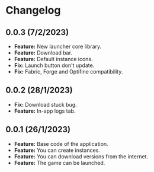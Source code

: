 # Changelog

## 0.0.3 (7/2/2023)

- **Feature:** New launcher core library.
- **Feature:** Download bar.
- **Feature:** Default instance icons.
- **Fix:** Launch button don't update.
- **Fix:** Fabric, Forge and Optifine compatibility.

## 0.0.2 (28/1/2023)

- **Fix:** Download stuck bug.
- **Feature:** In-app logs tab.

## 0.0.1 (26/1/2023)

- **Feature:** Base code of the application.
- **Feature:** You can create instances.
- **Feature:** You can download versions from the internet.
- **Feature:** The game can be launched.
